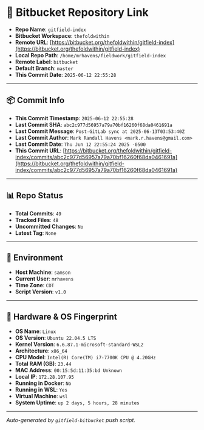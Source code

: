 # 🔗 Bitbucket Repository Link

- **Repo Name**: `gitfield-index`
- **Bitbucket Workspace**: `thefoldwithin`
- **Remote URL**: [https://bitbucket.org/thefoldwithin/gitfield-index](https://bitbucket.org/thefoldwithin/gitfield-index)
- **Local Repo Path**: `/home/mrhavens/fieldwork/gitfield-index`
- **Remote Label**: `bitbucket`
- **Default Branch**: `master`
- **This Commit Date**: `2025-06-12 22:55:28`

---

## 📦 Commit Info

- **This Commit Timestamp**: `2025-06-12 22:55:28`
- **Last Commit SHA**: `abc2c977d56957a79a70bf16260f68da0461691a`
- **Last Commit Message**: `Post-GitLab sync at 2025-06-13T03:53:40Z`
- **Last Commit Author**: `Mark Randall Havens <mark.r.havens@gmail.com>`
- **Last Commit Date**: `Thu Jun 12 22:55:24 2025 -0500`
- **This Commit URL**: [https://bitbucket.org/thefoldwithin/gitfield-index/commits/abc2c977d56957a79a70bf16260f68da0461691a](https://bitbucket.org/thefoldwithin/gitfield-index/commits/abc2c977d56957a79a70bf16260f68da0461691a)

---

## 📊 Repo Status

- **Total Commits**: `49`
- **Tracked Files**: `48`
- **Uncommitted Changes**: `No`
- **Latest Tag**: `None`

---

## 🧭 Environment

- **Host Machine**: `samson`
- **Current User**: `mrhavens`
- **Time Zone**: `CDT`
- **Script Version**: `v1.0`

---

## 🧬 Hardware & OS Fingerprint

- **OS Name**: `Linux`
- **OS Version**: `Ubuntu 22.04.5 LTS`
- **Kernel Version**: `6.6.87.1-microsoft-standard-WSL2`
- **Architecture**: `x86_64`
- **CPU Model**: `Intel(R) Core(TM) i7-7700K CPU @ 4.20GHz`
- **Total RAM (GB)**: `23.44`
- **MAC Address**: `00:15:5d:11:35:bd
Unknown`
- **Local IP**: `172.28.107.95`
- **Running in Docker**: `No`
- **Running in WSL**: `Yes`
- **Virtual Machine**: `wsl`
- **System Uptime**: `up 2 days, 5 hours, 28 minutes`

---

_Auto-generated by `gitfield-bitbucket` push script._
